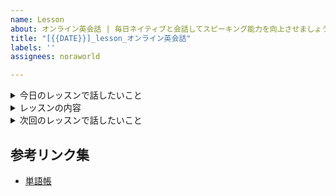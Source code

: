 ```yaml
---
name: Lesson
about: オンライン英会話 | 毎日ネイティブと会話してスピーキング能力を向上させましょう
title: "[{{DATE}}]_lesson_オンライン英会話"
labels: ''
assignees: noraworld

---
```


<details>
<summary>今日のレッスンで話したいこと</summary>

```
## 今日のレッスンで話したいこと
> 
```
</details>



<details>
<summary>レッスンの内容</summary>

```
## 基本情報
| 項目 | 内容 |
| --- | :---: |
| 先生 |  |
| 時刻 |  |
| 流暢度 |  |
| アーカイブ | [Cambly](), [Google Drive](), [YouTube]() |

## 会話内容
* 

## 新単語・新フレーズ
| Word | Pronunciation | Meaning | Example |
| --- | --- | --- | --- |

## チェックリスト
* [ ] 次のレッスンの予約

## 所感・総評

```
</details>



<details>
<summary>次回のレッスンで話したいこと</summary>

```
## 次回のレッスンで話したいこと
> 
```
</details>



## 参考リンク集
* [単語帳](https://github.com/noraworld/memo/blob/main/Atsueigo%20School/%E5%8D%98%E8%AA%9E/wordbook.md)
